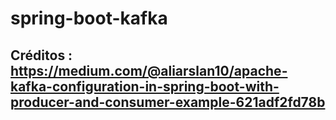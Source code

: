 # spring-boot-kafka
## Créditos : https://medium.com/@aliarslan10/apache-kafka-configuration-in-spring-boot-with-producer-and-consumer-example-621adf2fd78b
